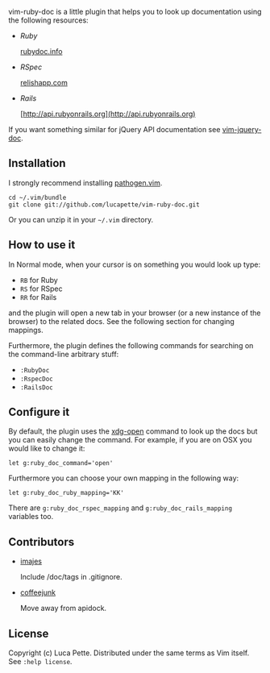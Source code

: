 vim-ruby-doc is a little plugin that helps you to look up documentation using
the following resources:

* *Ruby*

  [rubydoc.info](http://rubydoc.info/stdlib)

* *RSpec*

  [relishapp.com](http://www.relishapp.com/rspec)

* *Rails*

  [http://api.rubyonrails.org](http://api.rubyonrails.org)


If you want something similar for jQuery API documentation see
[vim-jquery-doc](http://github.com/lucapette/vim-jquery-doc).

Installation
------------

I strongly recommend installing [pathogen.vim](https://github.com/tpope/pathogen.vim).

    cd ~/.vim/bundle
    git clone git://github.com/lucapette/vim-ruby-doc.git

Or you can unzip it in your `~/.vim` directory.

How to use it
-------------

In Normal mode, when your cursor is on something you would look up type:

- `RB` for Ruby
- `RS` for RSpec
- `RR` for Rails

and the plugin will open a new tab in your browser (or a new instance of the
browser) to the related docs. See the following section for changing mappings.

Furthermore, the plugin defines the following commands for searching on the
command-line arbitrary stuff:

- `:RubyDoc`
- `:RspecDoc`
- `:RailsDoc`

Configure it
------------

By default, the plugin uses the
[xdg-open](http://portland.freedesktop.org/xdg-utils-1.0/xdg-open.html)
command to look up the docs but you can easily change the command. For
example, if you are on OSX you would like to change it:

    let g:ruby_doc_command='open'

Furthermore you can choose your own mapping in the following way:

    let g:ruby_doc_ruby_mapping='KK'

There are `g:ruby_doc_rspec_mapping` and `g:ruby_doc_rails_mapping` variables
too.

Contributors
------------

* [imajes](https://github.com/imajes)

  Include /doc/tags in .gitignore.

* [coffeejunk](https://github.com/coffeejunk)

  Move away from apidock.

License
-------

Copyright (c) Luca Pette. Distributed under the same terms as Vim itself. See `:help license`.

